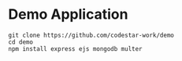 # Demo Application

```
git clone https://github.com/codestar-work/demo
cd demo
npm install express ejs mongodb multer
```